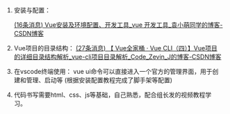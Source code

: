 1. 安装与配置：

   [(16条消息) Vue安装及环境配置、开发工具_vue 开发工具_袁小萌同学的博客-CSDN博客](https://blog.csdn.net/dream_summer/article/details/108867317)

 

2. Vue项目的目录结构：
    [(27条消息) 【 Vue全家桶 · Vue      CLI（四）】Vue项目的详细目录结构解析_vue-cli项目目录解析_Code_Zevin_J的博客-CSDN博客](https://blog.csdn.net/JZevin/article/details/109062924)

 

3. 在vscode终端使用： vue     ui命令可以直接进入一个官方的管理界面，用于创建和管理、启动等 (根据安装配置教程完成了脚手架等配置)

 

4. 代码书写需要html、css、js等基础，自己熟悉，配合组长发的视频教程学习。